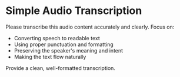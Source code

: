 # Simple Audio Transcription

Please transcribe this audio content accurately and clearly. Focus on:

- Converting speech to readable text
- Using proper punctuation and formatting
- Preserving the speaker's meaning and intent
- Making the text flow naturally

Provide a clean, well-formatted transcription.
